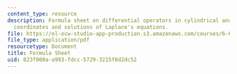 ```yaml
---
content_type: resource
description: Formula sheet on differential operators in cylindrical and spherical
  coordinates and solutions of Laplace's equations.
file: https://ol-ocw-studio-app-production.s3.amazonaws.com/courses/6-641-electromagnetic-fields-forces-and-motion-spring-2005/823f000aa993fdcc57293215f6d2dc52_formulasheet.pdf
file_type: application/pdf
resourcetype: Document
title: Formula Sheet
uid: 823f000a-a993-fdcc-5729-3215f6d2dc52
---
```

